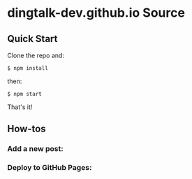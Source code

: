 # dingtalk-dev.github.io Source

## Quick Start

Clone the repo and:

```
$ npm install
```

then:

```
$ npm start
```

That's it!

## How-tos

### Add a new post:

### Deploy to GitHub Pages:
